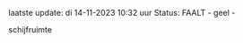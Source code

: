 laatste update: 
di 14-11-2023 10:32   uur 
Status: FAALT - geel - 
<div class="service Y">schijfruimte</div>